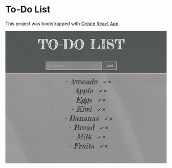 # To-Do List

This project was bootstrapped with [Create React App](https://github.com/facebook/create-react-app).


![alt text](https://github.com/denisdanailov/to-do-list/blob/main/public/assets/Screen-img.png)


